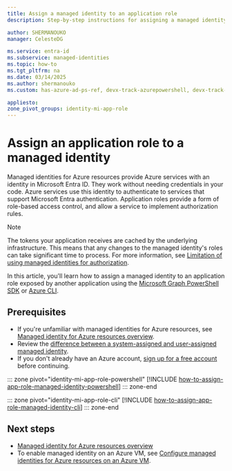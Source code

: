 ```yaml
---
title: Assign a managed identity to an application role
description: Step-by-step instructions for assigning a managed identity access to another application's role.

author: SHERMANOUKO
manager: CelesteDG

ms.service: entra-id
ms.subservice: managed-identities
ms.topic: how-to
ms.tgt_pltfrm: na
ms.date: 03/14/2025
ms.author: shermanouko
ms.custom: has-azure-ad-ps-ref, devx-track-azurepowershell, devx-track-azurecli

appliesto:
zone_pivot_groups: identity-mi-app-role
---
```


# Assign an application role to a managed identity

Managed identities for Azure resources provide Azure services with an identity in Microsoft Entra ID. They work without needing credentials in your code. Azure services use this identity to authenticate to services that support Microsoft Entra authentication. Application roles provide a form of role-based access control, and allow a service to implement authorization rules.

> [!NOTE]
> The tokens your application receives are cached by the underlying infrastructure. This means that any changes to the managed identity's roles can take significant time to process. For more information, see [Limitation of using managed identities for authorization](managed-identity-best-practice-recommendations.md#limitation-of-using-managed-identities-for-authorization).

In this article, you'll learn how to assign a managed identity to an application role exposed by another application using the [Microsoft Graph PowerShell SDK](/powershell/microsoftgraph/overview) or [Azure CLI](/cli/azure/what-is-azure-cli).

## Prerequisites

- If you're unfamiliar with managed identities for Azure resources, see [Managed identity for Azure resources overview](~/identity/managed-identities-azure-resources/overview.md). 
- Review the [difference between a system-assigned and user-assigned managed identity](/azure/logic-apps/authenticate-with-managed-identity).
- If you don't already have an Azure account, [sign up for a free account](https://azure.microsoft.com/free/) before continuing.

::: zone pivot="identity-mi-app-role-powershell"
[!INCLUDE [how-to-assign-app-role-managed-identity-powershell](includes/how-to-assign-app-role-managed-identity-powershell.md)]
::: zone-end

::: zone pivot="identity-mi-app-role-cli"
[!INCLUDE [how-to-assign-app-role-managed-identity-cli](includes/how-to-assign-app-role-managed-identity-cli.md)]
::: zone-end

## Next steps

- [Managed identity for Azure resources overview](~/identity/managed-identities-azure-resources/overview.md)
- To enable managed identity on an Azure VM, see [Configure managed identities for Azure resources on an Azure VM](~/identity/managed-identities-azure-resources/how-to-configure-managed-identities.md).
